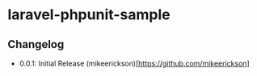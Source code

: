 # laravel-phpunit-sample

## Changelog

- 0.0.1: Initial Release (mikeerickson)[https://github.com/mikeerickson]